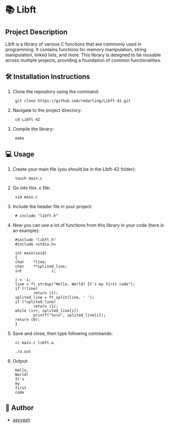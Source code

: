 # 📚 Libft

## Project Description

Libft is a library of various C functions that are commonly used in programming. It contains functions for memory manipulation, string manipulation, linked lists, and more. This library is designed to be reusable across multiple projects, providing a foundation of common functionalities.

## 🛠️ Installation Instructions

1. Clone the repository using the command:

        git clone https://github.com/redarling/Libft-42.git

2. Navigate to the project directory:

        cd Libft-42

3. Compile the library:

        make

## 💻 Usage

1. Create your main file (you should be in the Libft-42 folder):

        touch main.c

2. Go into this .c file:

        vim main.c

3. Include the header file in your project:

        # include "libft.h"

4. Now you can use a lot of functions from this library in your code (here is an example):

        #include "libft.h"
        #include <stdio.h>

        int main(void)
        {
        char    *line;
        char    **splited_line;
        int             i;

        i = -1;
        line = ft_strdup("Hello, World! It's my first code");
        if (!line)
                return (1);
        splited_line = ft_split(line, ' ');
        if (!splited_line)
                return (1);
        while (i++, splited_line[i])
                printf("%s\n", splited_line[i]);
        return (0);
        }

5. Save and close, then type following commands:

        cc main.c libft.a

        ./a.out

7. Output:

        Hello,
        World!
        It's
        my
        first
        code

## 📝 Author
- [asyvash](https://github.com/redarling)
